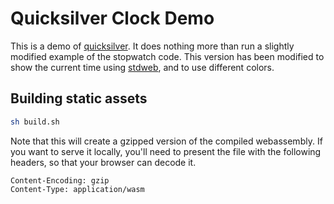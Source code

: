 # Quicksilver Clock Demo

This is a demo of [quicksilver](https://www.ryanisaacg.com/quicksilver/).
It does nothing more than run a slightly modified example of the stopwatch
code.  This version has been modified to show the current time using
[stdweb](https://github.com/koute/stdweb), and to use different colors.

## Building static assets 

```sh
sh build.sh
```

Note that this will create a gzipped version of the compiled webassembly. If you want to serve it locally, you'll need to present the file with the following headers, so that your browser can decode it. 

```
Content-Encoding: gzip
Content-Type: application/wasm
```
